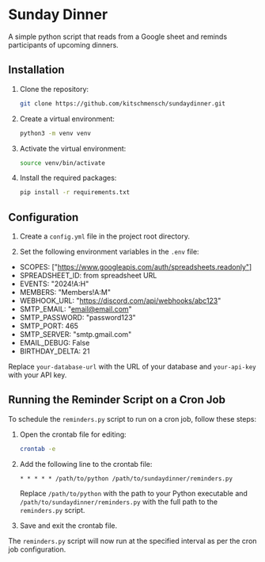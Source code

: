 # Sunday Dinner

A simple python script that reads from a Google sheet and reminds participants of upcoming dinners.

## Installation

1. Clone the repository:

   ```bash
   git clone https://github.com/kitschmensch/sundaydinner.git
   ```

2. Create a virtual environment:

   ```bash
   python3 -m venv venv
   ```

3. Activate the virtual environment:

   ```bash
   source venv/bin/activate
   ```

4. Install the required packages:

   ```bash
   pip install -r requirements.txt
   ```

## Configuration

1. Create a `config.yml` file in the project root directory.

2. Set the following environment variables in the `.env` file:

- SCOPES: ["https://www.googleapis.com/auth/spreadsheets.readonly"]
- SPREADSHEET_ID: from spreadsheet URL
- EVENTS: "2024!A:H"
- MEMBERS: "Members!A:M"
- WEBHOOK_URL: "https://discord.com/api/webhooks/abc123"
- SMTP_EMAIL: "email@email.com"
- SMTP_PASSWORD: "password123"
- SMTP_PORT: 465
- SMTP_SERVER: "smtp.gmail.com"
- EMAIL_DEBUG: False
- BIRTHDAY_DELTA: 21

Replace `your-database-url` with the URL of your database and `your-api-key` with your API key.

## Running the Reminder Script on a Cron Job

To schedule the `reminders.py` script to run on a cron job, follow these steps:

1. Open the crontab file for editing:

   ```bash
   crontab -e
   ```

2. Add the following line to the crontab file:

   ```plaintext
   * * * * * /path/to/python /path/to/sundaydinner/reminders.py
   ```

   Replace `/path/to/python` with the path to your Python executable and `/path/to/sundaydinner/reminders.py` with the full path to the `reminders.py` script.

3. Save and exit the crontab file.

The `reminders.py` script will now run at the specified interval as per the cron job configuration.
